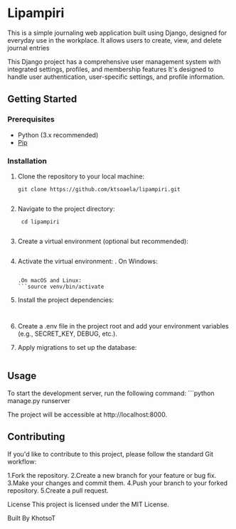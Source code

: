 # Lipampiri


This is a simple journaling web application built using Django, designed for everyday use in the workplace. It allows users to create, view, and delete journal entries


This Django project has a comprehensive user management system with integrated settings, profiles, and membership features It's designed to handle user authentication, user-specific settings, and profile information. 


## Getting Started

### Prerequisites

- Python (3.x recommended)
- [Pip](https://pip.pypa.io/en/stable/installation/)

### Installation

1. Clone the repository to your local machine:

   ```
   git clone https://github.com/ktsoaela/lipampiri.git


2. Navigate to the project directory:
    ```
     cd lipampiri


3. Create a virtual environment (optional but recommended):
    ```python -m venv venv

4. Activate the virtual environment:
    . On Windows:
    ``` venv\Scripts\activate

    .On macOS and Linux:
    ```source venv/bin/activate

5. Install the project dependencies:
    ```pip install -r requirements.txt


6. Create a .env file in the project root and add your environment variables (e.g., SECRET_KEY, DEBUG, etc.).

7. Apply migrations to set up the database:
    ``` python manage.py migrate


## Usage
To start the development server, run the following command:
    ```python manage.py runserver


The project will be accessible at http://localhost:8000.

## Contributing
If you'd like to contribute to this project, please follow the standard Git workflow:

1.Fork the repository.
2.Create a new branch for your feature or bug fix.
3.Make your changes and commit them.
4.Push your branch to your forked repository.
5.Create a pull request.

License
This project is licensed under the MIT License.

Built By KhotsoT
